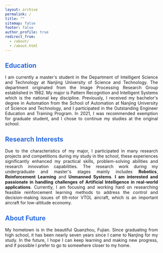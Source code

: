 ```yaml
---
layout: archive
permalink: /
title: ""
sitemap: false
footer: false
author_profile: true
redirect_from: 
  - /about/
  - /about.html
---
```

## <font color="#2B6ADD" > Education </font>

<p style="text-align: justify">
I am currently a master's student in the Department of Intelligent Science and Technology at Nanjing University of Science and Technology. The department originated from the Image Processing Research Group established in 1982. My major is Pattern Recognition and Intelligent Systems which is the national key discipline. Previously, I received my bachelor's degree in Automation from the School of Automation at Nanjing University of Science and Technology, and I participated in the Outstanding Engineer Education and Training Program. In 2021, I was recommended exemption for graduate student, and I chose to continue my studies at the original school.
</p>

## <font color="#2B6ADD" > Research Interests </font>


<p style="text-align: justify">
Due to the characteristics of my major, I participated in many research projects and competitions during my study in the school, these experiences significantly enhanced my practical skills, problem-solving abilities and research innovation capabilities. The research work during my undergraduate and master's stages mainly includes <strong>Robotics</strong>, <strong>Reinforcement Learning</strong> and <strong>Unmanned Systems</strong>. <strong>I am interested and passionate in handling challenges of Artificial Intelligence in real-world applications</strong>. Currently, I am focusing and working hard on researching feasible reinforcement learning methods to address the control and decision-making issues of tilt-rotor VTOL aircraft, which is an important aircraft for  low-altitude economy.
</p>

## <font color="#2B6ADD" > About Future </font>

<p style="text-align: justify">
My hometown is in the beautiful Quanzhou, Fujian. Since graduating from high school, it has been nearly seven years since I came to Nanjing for my study. In the future, I hope I can keep learning and making new progress, and if possible I prefer to go to somewhere closer to my home.
</p>

<!-- ## <font color="#2B6ADD" > Education </font>

- MEng in Pattern Recognition and Intelligent Systems<br>
  Nanjing University of Science and Technology, Nanjing

- BEng in Automation<br>
  Nanjing University of Science and Technology, Nanjing -->

<!-- ## <font color="#2B6ADD" > Research Directions </font>

- Robotics
- Reinforcement Learning
- Unmanned Systems -->
